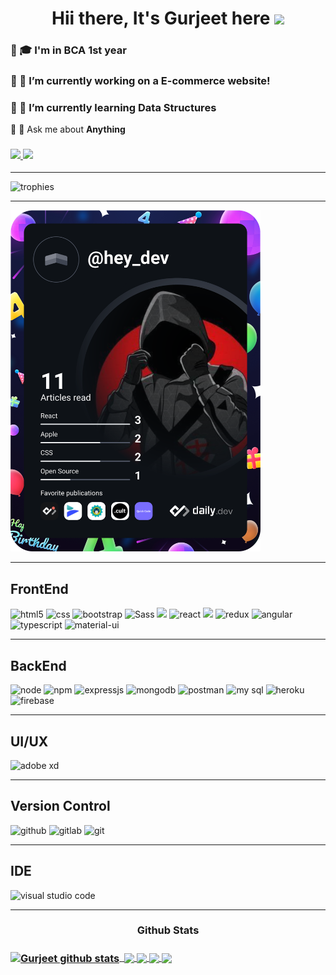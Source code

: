 <!--
**gurjeetsinghvirdee/gurjeetsinghvirdee** is a ✨ _special_ ✨ repository because its `README.md` (this file) appears on your GitHub profile.

Here are some ideas to get you started:

- 🔭 I’m currently working on ...
- 🌱 I’m currently learning ...
- 👯 I’m looking to collaborate on ...
- 🤔 I’m looking for help with ...
- 💬 Ask me about ...
- 📫 How to reach me: ...
- 😄 Pronouns: ...
- ⚡ Fun fact: ...
-->

  

<h1 align="center">Hii there, It's Gurjeet here <img src="https://raw.githubusercontent.com/MartinHeinz/MartinHeinz/master/wave.gif" width="25px"></h1>
<h3>🔹 🎓 I'm in BCA 1st year</h3>
<h3>🔹 🔭 I’m currently working on a E-commerce website!</h3>
<h3>🔹 🌱 I’m currently learning <strong> Data Structures  </strong></h3
<h3>🔹 💬 Ask me about <strong>Anything</strong></h3>

<h3>
  <a href="https://www.linkedin.com/in/gurjeet-singh-virdee-25a476199/" target="_blank">
  <img src="https://img.shields.io/badge/Linkedin-1976D2?style=for-the-badge&logo=linkedin&logoColor=white">
  <a href = "mailto: gurjeetsinghvirdee@gmail.com" target="_blank"><img src="https://img.shields.io/badge/gmail-fff?style=for-the-badge&logo=gmail&logoColor=D74E43"></a>
</h3>
  
<hr>
  
<img src="https://github-profile-trophy.vercel.app/?username=gurjeetsinghvirdee&theme=radical" alt="trophies">  
  
<hr>
  
<a href="https://app.daily.dev/DailyDevTips"><img src="https://github.com/gurjeetsinghvirdee/gurjeetsinghvirdee/blob/main/devcard.svg" width="400" alt="Gurjeet's Dev Card"/></a>  
  
<hr>  
  
<h2>FrontEnd</h2>
<p align="left">
  
<img src="https://img.shields.io/badge/HTML5-E34F26?style=for-the-badge&logo=html5&logoColor=white" alt="html5"/>
<img src="https://img.shields.io/badge/CSS3-1572B6?style=for-the-badge&logo=css3&logoColor=white" alt="css"/>
<img src="https://img.shields.io/badge/Bootstrap-563D7C?style=for-the-badge&logo=bootstrap&logoColor=white" alt="bootstrap"/>
<img src="https://img.shields.io/badge/Sass-cf649a?style=for-the-badge&logo=sass&logoColor=white" alt="Sass">
<img src="https://img.shields.io/badge/JavaScript-F7DF1E?style=for-the-badge&logo=javascript&logoColor=black">  
<img src="https://img.shields.io/badge/React-20232A?style=for-the-badge&logo=react&logoColor=61DAFB" alt="react">
<img src="https://img.shields.io/badge/React_Router-CA4245?style=for-the-badge&logo=react-router&logoColor=white">
<img src="https://img.shields.io/badge/Redux-593D88?style=for-the-badge&logo=redux&logoColor=white" alt="redux">
<img src="https://img.shields.io/badge/Angular-DD0031?style=for-the-badge&logo=angular&logoColor=white" alt="angular">  
<img src="https://img.shields.io/badge/Typescript-3178c6?style=for-the-badge&logo=typescript&logoColor=ffffff" alt="typescript">
<img src="https://img.shields.io/badge/Material--UI-0081CB?style=for-the-badge&logo=material-ui&logoColor=white" alt="material-ui"/>  
  
</p>
<hr>

<h2>BackEnd</h2>
<p align="left">

<img src="https://img.shields.io/badge/node.js-6DA55F?style=for-the-badge&logo=node.js&logoColor=white" alt="node">
<img src="https://img.shields.io/badge/npm-CB3837?style=for-the-badge&logo=npm&logoColor=white" alt="npm">
<img src="https://img.shields.io/badge/Express.js-000000?style=for-the-badge&logo=express&logoColor=white" alt="expressjs">
<img src="https://img.shields.io/badge/MongoDB-4EA94B?style=for-the-badge&logo=mongodb&logoColor=white" alt="mongodb">  
<img src="https://img.shields.io/badge/postman-E95723?style=for-the-badge&logo=postman&logoColor=white" alt="postman"/>
<img src="https://img.shields.io/badge/MySQL-4479A1?style=for-the-badge&logo=mysql&logoColor=white" alt="my sql"/>
<img src="https://img.shields.io/badge/Heroku-430098?style=for-the-badge&logo=heroku&logoColor=white" alt="heroku"/>
<img src="https://img.shields.io/badge/firebase-ffca28?style=for-the-badge&logo=firebase&logoColor=black" alt="firebase"/></a>

</p>
<hr>

<h2>UI/UX</h2>
<p align="left">

<img src="https://img.shields.io/badge/Adobe%20XD-470137?style=for-the-badge&logo=Adobe%20XD&logoColor=#FF61F6" alt="adobe xd"/>
  
</p>
<hr>

<h2>Version Control</h2>
<p align="left">
  
<img src="https://img.shields.io/badge/Github-000000?style=for-the-badge&logo=github&logoColor=white" alt="github"/>
<img src="https://img.shields.io/badge/Gitlab-fff?style=for-the-badge&logo=gitlab&logoColor=E24329" alt="gitlab"/>
<img src="https://img.shields.io/badge/Git-F05032?style=for-the-badge&logo=github&logoColor=white" alt="git"/>
 
</p>
<hr>

<h2>IDE</h2>
<p align="left">
  
<img src="https://img.shields.io/badge/Visual_Studio_Code-0078D4?style=for-the-badge&logo=visual%20studio%20code&logoColor=white" alt="visual studio code"/>

</p>
<hr>
  
<h3 align="center">Github Stats<h3>
  
<a href="https://github-readme-stats.vercel.app/api?username=gurjeetsinghvirdee&show_icons=true&include_all_commits=true&theme=chartreuse-dark">
  <img align="center" src="https://github-readme-stats.vercel.app/api?username=gurjeetsinghvirdee&show_icons=true&include_all_commits=true&theme=chartreuse-dark"            alt="Gurjeet github stats" />
</a>
 
<a href="http://github-readme-streak-stats.herokuapp.com/?user=gurjeetsinghvirdee&theme=chartreuse-dark&fire=00adfe&sideNums=00adfe&currStreakLabel=7ffe00">
  <img align="center" src="http://github-readme-streak-stats.herokuapp.com/?user=gurjeetsinghvirdee&theme=chartreuse-    dark&fire=00adfe&sideNums=00adfe&currStreakLabel=7ffe00" alt=""/>
</a>
 
<a href="https://github-readme-stats.vercel.app/api/top-langs/?username=gurjeetsinghvirdee&layout=compact&theme=chartreuse-dark">
  <img align="center" src="https://github-readme-stats.vercel.app/api/top-langs/?username=gurjeetsinghvirdee&layout=compact&theme=chartreuse-dark" />
</a>

<a href="https://github.com/gurjeetsinghvirdee/Berlywud">
  <img align="center" src="https://github-readme-stats.vercel.app/api/pin/?username=gurjeetsinghvirdee&repo=Berlywud&theme=chartreuse-dark" />
</a>
  
<a href="https://github.com/gurjeetsinghvirdee/Google-Clone">
  <img align="center" src="https://github-readme-stats.vercel.app/api/pin/?username=gurjeetsinghvirdee&repo=Google-Clone&theme=chartreuse-dark" />
</a>
  
<a href="https://github.com/gurjeetsinghvirdee/Exercise-tracker">
  <img align="center" src="https://github-readme-stats.vercel.app/api/pin/?username=gurjeetsinghvirdee&repo=Exercise-tracker&theme=chartreuse-dark" />
</a>
